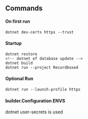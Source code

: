 ## Commands

#### On first run
`dotnet dev-certs https --trust`

#### Startup
```
dotnet restore
<!-- dotnet ef database update -->
dotnet build
dotnet run --project Recordboxed
```
#### Optional Run

`dotnet run --launch-profile https`

#### builder.Configuration ENVS
dotnet user-secrets is used